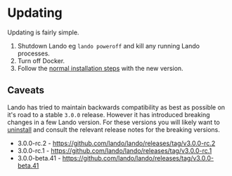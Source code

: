# Updating

Updating is fairly simple.

1.  Shutdown Lando eg `lando poweroff` and kill any running Lando processes.
2.  Turn off Docker.
3.  Follow the [normal installation steps](./system-requirements.md) with the new version.

## Caveats

Lando has tried to maintain backwards compatibility as best as possible on it's road to a stable `3.0.0` release. However it has introduced breaking changes in a few Lando version. For these versions you will likely want to [uninstall](./uninstalling.md) and consult the relevant release notes for the breaking versions.

* 3.0.0-rc.2 - https://github.com/lando/lando/releases/tag/v3.0.0-rc.2
* 3.0.0-rc.1 - https://github.com/lando/lando/releases/tag/v3.0.0-rc.1
* 3.0.0-beta.41 - https://github.com/lando/lando/releases/tag/v3.0.0-beta.41
